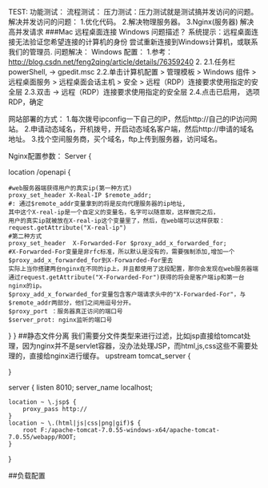 TEST:
    功能测试：
    流程测试：
    压力测试：压力测试就是测试搞并发访问的问题。
            解决并发访问的问题：
                1.优化代码。
                2.解决物理服务器。
                3.Nginx(服务器) 解决高并发请求
###Mac 远程桌面连接 Windows
问题描述？
系统提示：远程桌面连接无法验证您希望连接的计算机的身份
                    尝试重新连接到Windows计算机，或联系我们的管理员.
问题解决：
    Windows 配置：
    1.参考：http://blog.csdn.net/feng2qing/article/details/76359240
    2.
        2.1.任务栏powerShell, -> gpedit.msc
        2.2.单击计算机配置 > 管理模板 > Windows 组件 > 远程桌面服务 > 远程桌面会话主机 > 安全 > 远程（RDP）连接要求使用指定的安全层
        2.3.双击 -> 远程（RDP）连接要求使用指定的安全层
        2.4.点击已启用， 选项 RDP，确定

网站部署的方式：
1.每次拨号ipconfig一下自己的IP，然后http://自己的IP访问网站。
2.申请动态域名，开机拨号，开启动态域名客户端，然后http://申请的域名地址。
3.找个空间服务商，买个域名，ftp上传到服务器，访问域名。

Nginx配置参数：
Server {

location /openapi {

    #web服务器端获得用户的真实ip(第一种方式)
    proxy_set_header X-Real-IP $remote_addr;
    #: 通过$remote_addr变量拿到的将是反向代理服务器的ip地址,
    其中这个X-real-ip是一个自定义的变量名，名字可以随意取，这样做完之后，
    用户的真实ip就被放在X-real-ip这个变量里了，然后，在web端可以这样获取：
    request.getAttribute("X-real-ip")
    #第二种方式
    proxy_set_header  X-Forwarded-For $proxy_add_x_forwarded_for;
    #X-Forwarded-For变量是非rfc标准，所以默认是没有的，需要强制添加,增加一个$proxy_add_x_forwarded_for到X-Forwarded-For里去
    实际上当你搭建两台nginx在不同的ip上，并且都使用了这段配置，那你会发现在web服务器端通过request.getAttribute("X-Forwarded-For")获得的将会是客户端ip和第一台nginx的ip。
    $proxy_add_x_forwarded_for变量包含客户端请求头中的"X-Forwarded-For"，与$remote_addr两部分，他们之间用逗号分开。
    $proxy_port ：服务器真正访问的端口号
    $server_prot: nginx监听的端口号
}
}
##静态文件分离 我们需要分文件类型来进行过滤，比如jsp直接给tomcat处理，因为nginx并不是servlet容器，没办法处理JSP，而html,js,css这些不需要处理的，直接给nginx进行缓存。
upstream tomcat_server {

}

server {
    listen 8010;
    server_name localhost;
    
    location ~ \.jsp$ {
        proxy_pass http://
    }
    location ~ \.(html|js|css|png|gif)$ {
        root F:/apache-tomcat-7.0.55-windows-x64/apache-tomcat-7.0.55/webapp/ROOT;
    }
}

##负载配置

